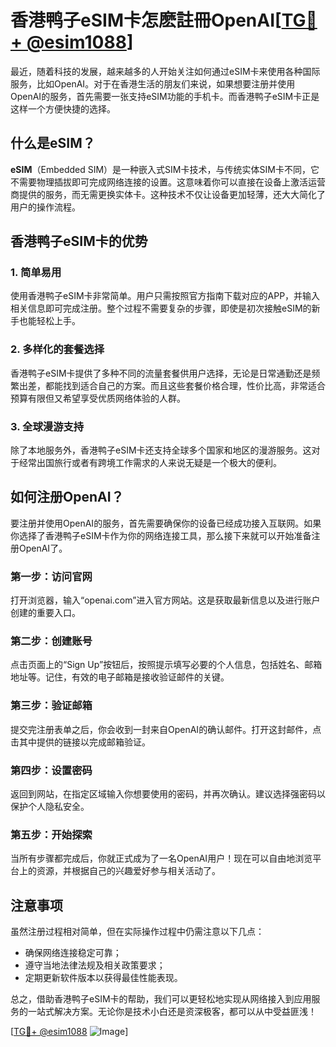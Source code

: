 # 香港鸭子eSIM卡怎麽註冊OpenAI[[TG💪+ @esim1088](https://t.me/s/esim1088)]

最近，随着科技的发展，越来越多的人开始关注如何通过eSIM卡来使用各种国际服务，比如OpenAI。对于在香港生活的朋友们来说，如果想要注册并使用OpenAI的服务，首先需要一张支持eSIM功能的手机卡。而香港鸭子eSIM卡正是这样一个方便快捷的选择。

## 什么是eSIM？

**eSIM**（Embedded SIM）是一种嵌入式SIM卡技术，与传统实体SIM卡不同，它不需要物理插拔即可完成网络连接的设置。这意味着你可以直接在设备上激活运营商提供的服务，而无需更换实体卡。这种技术不仅让设备更加轻薄，还大大简化了用户的操作流程。

## 香港鸭子eSIM卡的优势

### 1. 简单易用

使用香港鸭子eSIM卡非常简单。用户只需按照官方指南下载对应的APP，并输入相关信息即可完成注册。整个过程不需要复杂的步骤，即使是初次接触eSIM的新手也能轻松上手。

### 2. 多样化的套餐选择

香港鸭子eSIM卡提供了多种不同的流量套餐供用户选择，无论是日常通勤还是频繁出差，都能找到适合自己的方案。而且这些套餐价格合理，性价比高，非常适合预算有限但又希望享受优质网络体验的人群。

### 3. 全球漫游支持

除了本地服务外，香港鸭子eSIM卡还支持全球多个国家和地区的漫游服务。这对于经常出国旅行或者有跨境工作需求的人来说无疑是一个极大的便利。

## 如何注册OpenAI？

要注册并使用OpenAI的服务，首先需要确保你的设备已经成功接入互联网。如果你选择了香港鸭子eSIM卡作为你的网络连接工具，那么接下来就可以开始准备注册OpenAI了。

### 第一步：访问官网

打开浏览器，输入“openai.com”进入官方网站。这是获取最新信息以及进行账户创建的重要入口。

### 第二步：创建账号

点击页面上的“Sign Up”按钮后，按照提示填写必要的个人信息，包括姓名、邮箱地址等。记住，有效的电子邮箱是接收验证邮件的关键。

### 第三步：验证邮箱

提交完注册表单之后，你会收到一封来自OpenAI的确认邮件。打开这封邮件，点击其中提供的链接以完成邮箱验证。

### 第四步：设置密码

返回到网站，在指定区域输入你想要使用的密码，并再次确认。建议选择强密码以保护个人隐私安全。

### 第五步：开始探索

当所有步骤都完成后，你就正式成为了一名OpenAI用户！现在可以自由地浏览平台上的资源，并根据自己的兴趣爱好参与相关活动了。

## 注意事项

虽然注册过程相对简单，但在实际操作过程中仍需注意以下几点：

- 确保网络连接稳定可靠；
- 遵守当地法律法规及相关政策要求；
- 定期更新软件版本以获得最佳性能表现。

总之，借助香港鸭子eSIM卡的帮助，我们可以更轻松地实现从网络接入到应用服务的一站式解决方案。无论你是技术小白还是资深极客，都可以从中受益匪浅！

[[TG💪+ @esim1088](https://t.me/s/esim1088) ![Image](https://i.postimg.cc/4NQfJmqS/Snipaste-2025-05-13-00-14-12.png)]